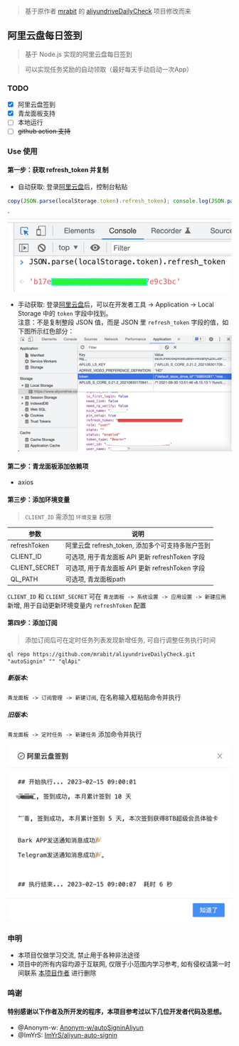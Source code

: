 > 基于原作者 [mrabit](https://github.com/mrabit/) 的 [aliyundriveDailyCheck](https://github.com/mrabit/aliyundriveDailyCheck) 项目修改而来

## 阿里云盘每日签到

> 基于 Node.js 实现的阿里云盘每日签到

> 可以实现任务奖励的自动领取（最好每天手动启动一次App）

### TODO

- [x] 阿里云盘签到
- [x] 青龙面板支持
- [ ] 本地运行
- [ ] ~~github action 支持~~

### Use 使用

#### 第一步：获取 refresh_token 并复制

- 自动获取: 登录[阿里云盘](https://www.aliyundrive.com/drive/)后，控制台粘贴
```javascript
copy(JSON.parse(localStorage.token).refresh_token); console.log(JSON.parse(localStorage.token).refresh_token);
```
`
  ![](./assets/refresh_token_1.png)

- 手动获取: 登录[阿里云盘](https://www.aliyundrive.com/drive/)后，可以在开发者工具 ->
  Application -> Local Storage 中的 `token` 字段中找到。  
  注意：不是复制整段 JSON 值，而是 JSON 里 `refresh_token` 字段的值，如下图所示红色部分：
  ![refresh token](./assets/refresh_token_2.png)

#### 第二步：青龙面板添加依赖项

- axios

#### 第三步：添加环境变量

> `CLIENT_ID` 需添加 `环境变量` 权限

| 参数          | 说明                                             |
| ------------- | ------------------------------------------------ |
| refreshToken  | 阿里云盘 refresh_token, 添加多个可支持多账户签到 |
| CLIENT_ID     | 可选项, 用于青龙面板 API 更新 refreshToken 字段  |
| CLIENT_SECRET | 可选项, 用于青龙面板 API 更新 refreshToken 字段  |
| QL_PATH       | 可选项, 青龙面板path                            |

`CLIENT_ID` 和 `CLIENT_SECRET` 可在 `青龙面板 -> 系统设置 -> 应用设置 -> 新建应用` 新增, 用于自动更新环境变量内 `refreshToken` 配置

#### 第四步：添加订阅

> 添加订阅后可在定时任务列表发现新增任务, 可自行调整任务执行时间
```shell
ql repo https://github.com/mrabit/aliyundriveDailyCheck.git "autoSignin" "" "qlApi"
```

##### 新版本:

`青龙面板 -> 订阅管理 -> 新建订阅`, 在名称输入框粘贴命令并执行

##### 旧版本:

`青龙面板 -> 定时任务 -> 新建任务` 添加命令并执行

![aliyundriveDailyCheck.png](./assets/aliyundriveDailyCheck.png)

### 申明

- 本项目仅做学习交流, 禁止用于各种非法途径
- 项目中的所有内容均源于互联网, 仅限于小范围内学习参考, 如有侵权请第一时间联系 [本项目作者](https://github.com/mrabit) 进行删除

### 鸣谢

#### 特别感谢以下作者及所开发的程序，本项目参考过以下几位开发者代码及思想。

- @Anonym-w: [Anonym-w/autoSigninAliyun](https://github.com/Anonym-w/autoSigninAliyun)
- @ImYrS: [ImYrS/aliyun-auto-signin](https://github.com/ImYrS/aliyun-auto-signin)